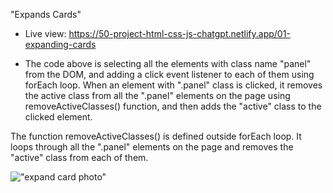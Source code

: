 "Expands Cards"

- Live view: https://50-project-html-css-js-chatgpt.netlify.app/01-expanding-cards

- The code above is selecting all the elements with class name "panel" from the DOM, and adding a click event listener to each of them using forEach loop. When an element with ".panel" class is clicked, it removes the active class from all the ".panel" elements on the page using removeActiveClasses() function, and then adds the "active" class to the clicked element.

The function removeActiveClasses() is defined outside forEach loop. It loops through all the ".panel" elements on the page and removes the "active" class from each of them.

!["expand card photo"](https://serving.photos.photobox.com/17243444468a257108d95440eb338be911c30e4a33c827fec9d3c33cea47109382ccc56a.jpg)
